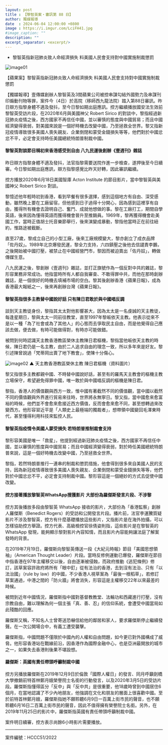 ```yaml
---
layout: post
title : 【黎智英案・審訊第 88 日】
author: 獨媒報導
date  : 2024-06-04 12:00:00 +0800
image : https://i.imgur.com/LciFH41.jpg
#image_caption: ""
description: ""
excerpt_separator: <excerpt/>
---
```


- 黎智英指新冠肺炎致人命經濟損失 料美國人民會支持對中國實施制裁懲罰

<excerpt/>

![image01](https://i.imgur.com/RhrcN6m.png)


【蘋果案】黎智英指新冠肺炎致人命經濟損失 料美國人民會支持對中國實施制裁懲罰

【獨媒報導】壹傳媒創辦人黎智英及3間蘋果公司被控串謀勾結外國勢力及串謀刊印煽動刊物等罪，案件今（4日）於高院（移師西九龍法院）踏入第88日審訊。昨日辯方指黎身體不適及發抖，至今日黎如期出庭應訊。控方繼續播放國安法生效前黎智英受訪片段，在2020年6月與美國神父 Robert Sirico 的對談中，黎指經過新冠肺炎疫情之後，西方國家不再信任中國，並以審慎的態度與中國貿易；而且中國經濟變得衰弱，對美國來說是一個好時機去改變中國，乃至拯救全世界。黎又指新冠疫情導致很多美國人喪失親友、企業倒閉和蒙受金錢損失等等，他們對於中國忿忿不平，必定會支持時任美國總統特朗普制裁中國。

#### 黎智英對談節目稱初來香港感受到自由 八九民運後創辦《壹週刊》雜誌

昨日辯方指黎身體不適及發抖，法官指黎需要送院作進一步檢查，遂押後至今日續審。今日黎如期出庭應訊，辯方指黎感覺比昨天好轉，因此審訊繼續。

控方播放2020年6月18日美國智庫 Acton Institute 的節目影片，當中黎智英與美國神父 Robert Sirico 對談。

黎憶述他年輕時初到香港，看到早餐有很多選擇，感到這個地方有自由、深受感動，雖然晚上要在工廠留宿，但他感到日子過得十分開心，因為感到這裡享有自由，獲得所有機會去證明自己、奮鬥、成就他想做的事。黎在工廠打工，期間自學英語，後來因為懂得英語而獲得機會晉升至推銷員。1969年，黎再獲得機會赴美國工作，當時正值胡士托音樂節舉行，後來演變成暴動，黎指他當時正在前往紐約，惟路途被截斷。

直至27歲，黎成立自己的小型工廠，後來工廠規模變大，黎亦創立了成衣品牌「佐丹奴」。1989年北京爆發民運，黎全力支持，六四鎮壓之後他去信譴責李鵬，之後開始被中國打壓，被禁止在中國經營門市，黎因而被迫賣出「佐丹奴」，轉做傳媒生意。

八九民運之後，黎創辦《壹週刊》雜誌，並打正旗號作為一個反對中共的雜誌，黎形容業務非常成功。他指當時所有人都自我審查、不敢得罪中共，而他在那時創辦雜誌，是一個很好的時機去填補市場的空白。黎其後創辦香港《蘋果日報》，成為香港最大報紙之一，後來再創辦台灣《蘋果日報》。

#### 黎智英指很多主教替中國說好話 只有陳日君敢於與中國唱反調

談到天主教徒身份，黎指其太太對他影響甚大，因為太太是一名虔誠的天主教徒，每逢星期日，黎與太太一同前往教堂，直至1997年黎皈依天主教。他表示從來不是以一種「為了社會或為了其他人」的心態而去爭取民主自由，而是他覺得自己應該去做，便去做，有時可能做得對，有時亦可能做錯。

被問到何時認識天主教香港教區榮休主教陳日君樞機，黎指當他皈依天主教的時候，陳日君仍是一名主教，由於二人追求自由的理念一致，所以多年來是好友。黎引述陳曾說過「梵蒂岡出賣了地下教會」，使陳十分傷心。

![image02](https://i.imgur.com/4432cDt.png)
▲ 天主教香港教區榮休主教 陳日君樞機（資料圖片）

黎又指很多主教都親中國、不時替中國說好話，甚至有的羅馬天主教會的樞機主教立場保守，希望避免得罪中國，唯一敢於與中國唱反調的樞機是陳日君。

黎指，香港人的價值觀與西方一致，惟中國有著截然不同的價值觀，當中國以截然不同的價值觀與外界進行貿易來往時，世界將永無寧日。黎又指，當中國愈來愈富裕的時候，他們並不會愈來愈接近西方價值，反而會愈來愈不同，甚至想轉過來改變西方。他形容習近平是「人類史上最極端的獨裁者」，想帶領中國變回毛澤東時代，甚至懂得利用科技來監控人民。

#### 黎智英指疫情令美國人蒙受損失 若特朗普推制裁會支持

黎形容美國是唯一「救星」，他提到經過新冠肺炎疫情之後，西方國家不再信任中國，並以審慎的態度與中國貿易；而且中國經濟變得衰弱，對於時任美國總統特朗普來說，這是一個好時機去改變中國，乃至拯救全世界。

黎指，若然特朗普推行一連串的制裁和懲罰措施，他會得到很多來自美國人民的支持，因為新冠疫情導致很多美國人喪失親友、企業倒閉和蒙受金錢損失等等，他們對於中國忿忿不平，必定會支持制裁中國。黎形容這是一個絕妙的方式去促使中國改變。

#### 控方接著播放黎智英WhatsApp搜獲影片 大部份為羅傑斯發言片段、不涉黎

控方其後播放多段由黎智英 WhatsApp 接收的影片，大部份為「香港監察」創辦人羅傑斯（Benedict Rogers）的受訪和公開發言片段。播片前，法官李運騰質疑影片不涉及黎智英，控方有什麼基礎播放這些影片，又指影片是在海外拍攝，可以怎樣協助控方舉證。控方代表、高級檢控官徐倩姿則指，這些影片是在黎智英的 WhatsApp 發現，能夠顯示黎對影片內容知情，而且影片內容能夠讓法庭了解案發時的背景。

在2019年7月19日，羅傑斯向黎智英傳送一段《大紀元時報》節目「美國思想領袖」（American Thought Leader）片段。當時反修例運動已爆發，羅傑斯在節目中指香港在97年主權移交以後，自由逐漸被侵蝕，而政府推動《逃犯條例》修訂，該草案容許政府將所有「眼中釘」從有法治的香港，去到沒有法治、只有「以法治國」（rule by law）的中國，不少香港人視草案為「最後一根稻草」，若修訂草案通過，中港之間的「防火牆」將會消失，形容這是主權移交22年以來最差的時候。

被問到近年中國情況，羅傑斯指中國對基督教教堂、法輪功和西藏進行打壓，沒有宗教自由，難以理解為何一個主張「真、善、忍」的信仰系統，會遭受中國當局如此殘酷的回應。

羅傑斯又稱，不知名人士曾寄送恐嚇信給他的鄰居和家人，要求羅傑斯停止繼續發聲。在一次公開場合中，有義工遭受襲擊。

羅傑斯指，中國問題不僅限於中國內的人權和自由問題，如今更已對外國構成了威脅。他形容香港站在戰線前沿，因香港作為國際金融中心，也是亞洲最開放的城市之一，如果失去香港則後果不堪設想。

#### 羅傑斯：英國有責任帶頭呼籲制裁中國

控方另播放羅傑斯在2019年12月9日於倫敦「國際人權日」的發言、同月呼籲劍橋大學撤銷前特首林鄭月娥榮譽院士名銜的行動發言，以及2020年3月5日的受訪片段。羅傑斯指懂得區分「反中」與「反中共」是很重要，他18歲時曾到中國居住6個月，在當地認識了不少內地朋友，他強調在文化和朋友的層面上很喜歡中國。至於前特首林鄭月娥，羅傑斯指她不願聆聽6月9日一百萬上街市民的聲音，也不願聆聽6月16日二百萬上街市民的聲音，因此不值得擁有榮譽院士名銜。另外，在2019年11月25日的影片中，羅傑斯指英國有責任帶頭呼籲制裁中國。

案件明日續審，控方表示尚餘6小時影片需要播放。

---

案件編號：HCCC51/2022
